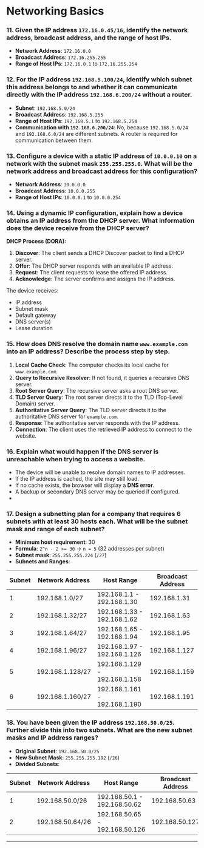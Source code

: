 # Networking Basics

### 11. Given the IP address `172.16.0.45/16`, identify the network address, broadcast address, and the range of host IPs.

- **Network Address**: `172.16.0.0`
- **Broadcast Address**: `172.16.255.255`
- **Range of Host IPs**: `172.16.0.1` to `172.16.255.254`

### 12. For the IP address `192.168.5.100/24`, identify which subnet this address belongs to and whether it can communicate directly with the IP address `192.168.6.200/24` without a router.

- **Subnet**: `192.168.5.0/24`
- **Broadcast Address**: `192.168.5.255`
- **Range of Host IPs**: `192.168.5.1` to `192.168.5.254`
- **Communication with `192.168.6.200/24`**: No, because `192.168.5.0/24` and `192.168.6.0/24` are different subnets. A router is required for communication between them.

### 13. Configure a device with a static IP address of `10.0.0.10` on a network with the subnet mask `255.255.255.0`. What will be the network address and broadcast address for this configuration?

- **Network Address**: `10.0.0.0`
- **Broadcast Address**: `10.0.0.255`
- **Range of Host IPs**: `10.0.0.1` to `10.0.0.254`

### 14. Using a dynamic IP configuration, explain how a device obtains an IP address from the DHCP server. What information does the device receive from the DHCP server?

**DHCP Process (DORA):**
1. **Discover**: The client sends a DHCP Discover packet to find a DHCP server.
2. **Offer**: The DHCP server responds with an available IP address.
3. **Request**: The client requests to lease the offered IP address.
4. **Acknowledge**: The server confirms and assigns the IP address.

The device receives:
- IP address
- Subnet mask
- Default gateway
- DNS server(s)
- Lease duration

### 15. How does DNS resolve the domain name `www.example.com` into an IP address? Describe the process step by step.

1. **Local Cache Check**: The computer checks its local cache for `www.example.com`.
2. **Query to Recursive Resolver**: If not found, it queries a recursive DNS server.
3. **Root Server Query**: The recursive server asks a root DNS server.
4. **TLD Server Query**: The root server directs it to the TLD (Top-Level Domain) server.
5. **Authoritative Server Query**: The TLD server directs it to the authoritative DNS server for `example.com`.
6. **Response**: The authoritative server responds with the IP address.
7. **Connection**: The client uses the retrieved IP address to connect to the website.

### 16. Explain what would happen if the DNS server is unreachable when trying to access a website.

- The device will be unable to resolve domain names to IP addresses.
- If the IP address is cached, the site may still load.
- If no cache exists, the browser will display a **DNS error**.
- A backup or secondary DNS server may be queried if configured.
- 
### 17. Design a subnetting plan for a company that requires 6 subnets with at least 30 hosts each. What will be the subnet mask and range of each subnet?

- **Minimum host requirement**: 30
- **Formula**: `2^n - 2 >= 30` → `n = 5` (32 addresses per subnet)
- **Subnet mask**: `255.255.255.224` (`/27`)
- **Subnets and Ranges**:

| Subnet | Network Address | Host Range | Broadcast Address |
|--------|----------------|------------|------------------|
| 1      | 192.168.1.0/27 | 192.168.1.1 - 192.168.1.30 | 192.168.1.31 |
| 2      | 192.168.1.32/27 | 192.168.1.33 - 192.168.1.62 | 192.168.1.63 |
| 3      | 192.168.1.64/27 | 192.168.1.65 - 192.168.1.94 | 192.168.1.95 |
| 4      | 192.168.1.96/27 | 192.168.1.97 - 192.168.1.126 | 192.168.1.127 |
| 5      | 192.168.1.128/27 | 192.168.1.129 - 192.168.1.158 | 192.168.1.159 |
| 6      | 192.168.1.160/27 | 192.168.1.161 - 192.168.1.190 | 192.168.1.191 |

### 18. You have been given the IP address `192.168.50.0/25`. Further divide this into two subnets. What are the new subnet masks and IP address ranges?

- **Original Subnet**: `192.168.50.0/25`
- **New Subnet Mask**: `255.255.255.192` (`/26`)
- **Divided Subnets**:

| Subnet | Network Address | Host Range | Broadcast Address |
|--------|----------------|------------|------------------|
| 1      | 192.168.50.0/26 | 192.168.50.1 - 192.168.50.62 | 192.168.50.63 |
| 2      | 192.168.50.64/26 | 192.168.50.65 - 192.168.50.126 | 192.168.50.127 |

---
